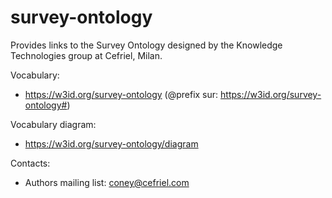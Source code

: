 survey-ontology
===

Provides links to the Survey Ontology designed by the Knowledge Technologies group at Cefriel, Milan.

Vocabulary:
* https://w3id.org/survey-ontology (@prefix sur: https://w3id.org/survey-ontology#)

Vocabulary diagram:
* https://w3id.org/survey-ontology/diagram

Contacts: 
* Authors mailing list: <coney@cefriel.com>
